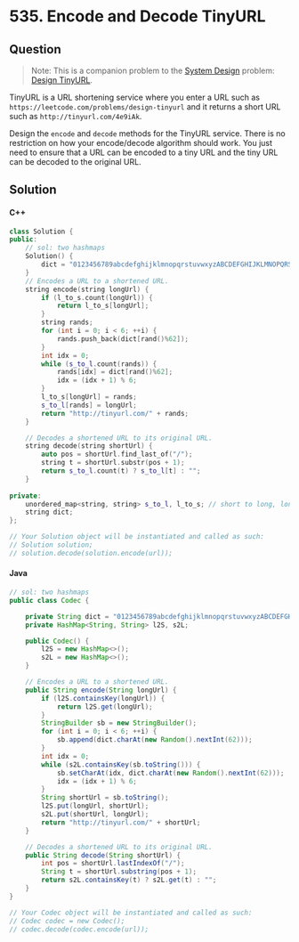 # 535. Encode and Decode TinyURL

## Question

> Note: This is a companion problem to the [System Design](https://leetcode.com/discuss/interview-question/system-design/) problem: [Design TinyURL](https://leetcode.com/discuss/interview-question/124658/Design-a-URL-Shortener-\(-TinyURL-\)-System/).

TinyURL is a URL shortening service where you enter a URL such as `https://leetcode.com/problems/design-tinyurl` and it returns a short URL such as `http://tinyurl.com/4e9iAk`.

Design the `encode` and `decode` methods for the TinyURL service. There is no restriction on how your encode/decode algorithm should work. You just need to ensure that a URL can be encoded to a tiny URL and the tiny URL can be decoded to the original URL.

## Solution

#### C++

```cpp
class Solution {
public:
    // sol: two hashmaps
    Solution() {
        dict = "0123456789abcdefghijklmnopqrstuvwxyzABCDEFGHIJKLMNOPQRSTUVWXYZ";
    }
    // Encodes a URL to a shortened URL.
    string encode(string longUrl) {
        if (l_to_s.count(longUrl)) {
            return l_to_s[longUrl];
        }
        string rands;
        for (int i = 0; i < 6; ++i) {
            rands.push_back(dict[rand()%62]);
        }
        int idx = 0;
        while (s_to_l.count(rands)) {
            rands[idx] = dict[rand()%62];
            idx = (idx + 1) % 6;
        }
        l_to_s[longUrl] = rands;
        s_to_l[rands] = longUrl;
        return "http://tinyurl.com/" + rands;
    }

    // Decodes a shortened URL to its original URL.
    string decode(string shortUrl) {
        auto pos = shortUrl.find_last_of("/");
        string t = shortUrl.substr(pos + 1);
        return s_to_l.count(t) ? s_to_l[t] : "";
    }
    
private:
    unordered_map<string, string> s_to_l, l_to_s; // short to long, long to short
    string dict;
};

// Your Solution object will be instantiated and called as such:
// Solution solution;
// solution.decode(solution.encode(url));
```

#### Java

```java
// sol: two hashmaps
public class Codec {

    private String dict = "0123456789abcdefghijklmnopqrstuvwxyzABCDEFGHIJKLMNOPQRSTUVWXYZ";
    private HashMap<String, String> l2S, s2L;

    public Codec() {
        l2S = new HashMap<>();
        s2L = new HashMap<>();
    }

    // Encodes a URL to a shortened URL.
    public String encode(String longUrl) {
        if (l2S.containsKey(longUrl)) {
            return l2S.get(longUrl);
        }
        StringBuilder sb = new StringBuilder();
        for (int i = 0; i < 6; ++i) {
            sb.append(dict.charAt(new Random().nextInt(62)));
        }
        int idx = 0;
        while (s2L.containsKey(sb.toString())) {
            sb.setCharAt(idx, dict.charAt(new Random().nextInt(62)));
            idx = (idx + 1) % 6;
        }
        String shortUrl = sb.toString();
        l2S.put(longUrl, shortUrl);
        s2L.put(shortUrl, longUrl);
        return "http://tinyurl.com/" + shortUrl;
    }

    // Decodes a shortened URL to its original URL.
    public String decode(String shortUrl) {
        int pos = shortUrl.lastIndexOf("/");
        String t = shortUrl.substring(pos + 1);
        return s2L.containsKey(t) ? s2L.get(t) : "";
    }
}

// Your Codec object will be instantiated and called as such:
// Codec codec = new Codec();
// codec.decode(codec.encode(url));
```
